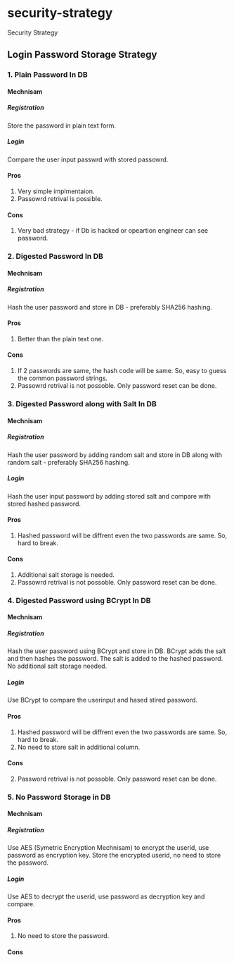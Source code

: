 # security-strategy
Security Strategy

## Login Password Storage Strategy
### 1. Plain Password In DB
#### Mechnisam
##### Registration
Store the password in plain text form.
##### Login
Compare the user input passwrd with stored passowrd.
#### Pros
1. Very simple implmentaion.
2. Passowrd retrival is possible.
#### Cons
1. Very bad strategy - if Db is hacked or opeartion engineer can see password.

### 2. Digested Password In DB
#### Mechnisam
##### Registration
Hash the user password and store in DB - preferably SHA256 hashing.
#### Pros
1. Better than the plain text one.
#### Cons
1. If 2 passwords are same, the hash code will be same. So, easy to guess the common password strings.
2. Passowrd retrival is not possoble. Only password reset can be done.

### 3. Digested Password along with Salt In DB
#### Mechnisam
##### Registration
Hash the user password by adding random salt and store in DB along with random salt - preferably SHA256 hashing.
##### Login
Hash the user input password by adding stored salt and compare with stored hashed password.
#### Pros
1. Hashed password will be diffrent even the two passwords are same. So, hard to break.
#### Cons
1. Additional salt storage is needed.
2. Passowrd retrival is not possoble. Only password reset can be done.

### 4. Digested Password using BCrypt In DB
#### Mechnisam
##### Registration
Hash the user password using BCrypt and store in DB. BCrypt adds the salt and then hashes the password. The salt is added to the hashed password. No additional salt storage needed.
##### Login
Use BCrypt to compare the userinput and hased stired password.
#### Pros
1. Hashed password will be diffrent even the two passwords are same. So, hard to break.
2. No need to store salt in additional column.
#### Cons
2. Password retrival is not possoble. Only password reset can be done.

### 5. No Password Storage in DB
#### Mechnisam
##### Registration
Use AES (Symetric Encryption Mechnisam) to encrypt the userid, use password as encryption key. Store the encrypted userid, no need to store the password.
##### Login
Use AES to decrypt the userid, use password as decryption key and compare.
#### Pros
1. No need to store the password.
#### Cons
